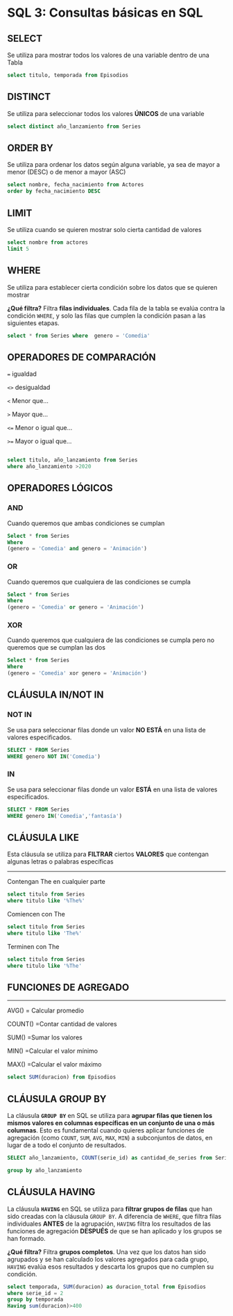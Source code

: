 # SQL 3: Consultas básicas en SQL
## SELECT

Se utiliza para mostrar todos los valores de una variable dentro de una Tabla
```sql
select titulo, temporada from Episodios
```

## DISTINCT

Se utiliza para seleccionar todos los valores **ÚNICOS** de una variable

```sql
select distinct año_lanzamiento from Series
```

## ORDER BY

Se utiliza para ordenar los datos según alguna variable, ya sea de mayor a menor (DESC) o de menor a mayor (ASC)

```sql
select nombre, fecha_nacimiento from Actores
order by fecha_nacimiento DESC
```

## LIMIT

Se utiliza cuando se quieren mostrar solo cierta cantidad de valores

```sql
select nombre from actores
limit 5
```

## WHERE

Se utiliza para establecer cierta condición sobre los datos que se quieren mostrar

**¿Qué filtra?** Filtra **filas individuales**. Cada fila de la tabla se evalúa contra la condición `WHERE`, y solo las filas que cumplen la condición pasan a las siguientes etapas.

```sql
select * from Series where  genero = 'Comedia'
```

## OPERADORES DE COMPARACIÓN

`=` igualdad

`<>` desigualdad

`<` Menor que…

`>` Mayor que…

`<=` Menor o igual que…

`>=` Mayor o igual que…

```sql

select titulo, año_lanzamiento from Series
where año_lanzamiento >2020
```

## OPERADORES LÓGICOS

### AND

Cuando queremos que ambas condiciones se cumplan

```sql
Select * from Series
Where 
(genero = 'Comedia' and genero = 'Animación')
```

### OR

Cuando queremos que cualquiera de las condiciones se cumpla

```sql
Select * from Series
Where 
(genero = 'Comedia' or genero = 'Animación')
```
### XOR

Cuando queremos que cualquiera de las condiciones se cumpla pero no queremos que se cumplan las dos

```sql
Select * from Series
Where 
(genero = 'Comedia' xor genero = 'Animación')
```

## CLÁUSULA IN/NOT IN

### NOT IN

Se usa para seleccionar filas donde un valor **NO ESTÁ** en una lista de valores especificados.

```sql
SELECT * FROM Series 
WHERE genero NOT IN('Comedia')
```

### IN

Se usa para seleccionar filas donde un valor **ESTÁ** en una lista de valores especificados.

```sql
SELECT * FROM Series 
WHERE genero IN('Comedia','fantasía')
```

## CLÁUSULA LIKE

Esta cláusula se utiliza para **FILTRAR** ciertos **VALORES** que contengan algunas letras o palabras específicas

---

Contengan The en cualquier parte

```sql
select titulo from Series 
where titulo like '%The%'

```

Comiencen con The

```sql
select titulo from Series 
where titulo like 'The%'

```

Terminen con The

```sql
select titulo from Series 
where titulo like '%The'

```

## FUNCIONES DE AGREGADO

---

AVG() = Calcular promedio

COUNT() =Contar cantidad de valores

SUM() =Sumar los valores

MIN() =Calcular el valor mínimo

MAX() =Calcular el valor máximo

```sql
select SUM(duracion) from Episodios
```

## CLÁUSULA GROUP BY

La cláusula **`GROUP BY`** en SQL se utiliza para **agrupar filas que tienen los mismos valores en columnas específicas en un conjunto de una o más columnas**. Esto es fundamental cuando quieres aplicar funciones de agregación (como `COUNT`, `SUM`, `AVG`, `MAX`, `MIN`) a subconjuntos de datos, en lugar de a todo el conjunto de resultados.

```sql
SELECT año_lanzamiento, COUNT(serie_id) as cantidad_de_series from Series

group by año_lanzamiento
```

## CLÁUSULA HAVING

La cláusula **`HAVING`** en SQL se utiliza para **filtrar grupos de filas** que han sido creadas con la cláusula `GROUP BY`. A diferencia de `WHERE`, que filtra filas individuales **ANTES** de la agrupación, `HAVING` filtra los resultados de las funciones de agregación **DESPUÉS** de que se han aplicado y los grupos se han formado.

**¿Qué filtra?** Filtra **grupos completos**. Una vez que los datos han sido agrupados y se han calculado los valores agregados para cada grupo, `HAVING` evalúa esos resultados y descarta los grupos que no cumplen su condición.

```sql
select temporada, SUM(duracion) as duracion_total from Episodios
where serie_id = 2
group by temporada
Having sum(duracion)>400
```
